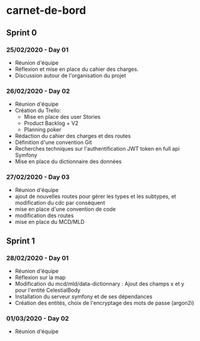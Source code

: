 # carnet-de-bord

## Sprint 0
 
### 25/02/2020 - Day 01

- Réunion d'équipe
- Réflexion et mise en place du cahier des charges.
- Discussion autour de l'organisation du projet


### 26/02/2020 - Day 02

- Réunion d'équipe
- Création du Trello:
	- Mise en place des user Stories
	- Product Backlog + V2
	- Planning poker 
- Rédaction du cahier des charges et des routes
- Définition d'une convention Git
- Recherches techniques sur l'authentification JWT token en full api Symfony
- Mise en place du dictionnaire des données

### 27/02/2020 - Day 03

- Réunion d'équipe
- ajout de nouvelles routes pour gérer les types et les subtypes, et modification du cdc par conséquent
- mise en place d'une convention de code
- modification des routes
- mise en place du MCD/MLD

## Sprint 1

### 28/02/2020 - Day 01

- Réunion d'équipe
- Réflexion sur la map
- Modification du mcd/mld/data-dictionnary : Ajout des champs x et y pour l'entité CelestialBody
- Installation du serveur symfony et de ses dépendances
- Création des entités, choix de l'encryptage des mots de passe (argon2i)

### 01/03/2020 - Day 02

- Réunion d'équipe



 
